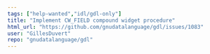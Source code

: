 ```yaml
---
tags: ["help-wanted","idl/gdl-only"]
title: "Implement CW_FIELD compound widget procedure"
html_url: "https://github.com/gnudatalanguage/gdl/issues/1083"
user: "GillesDuvert"
repo: "gnudatalanguage/gdl"
---
```


